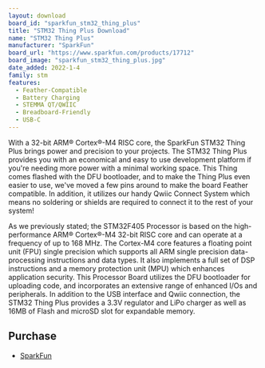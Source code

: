 ```yaml
---
layout: download
board_id: "sparkfun_stm32_thing_plus"
title: "STM32 Thing Plus Download"
name: "STM32 Thing Plus"
manufacturer: "SparkFun"
board_url: "https://www.sparkfun.com/products/17712"
board_image: "sparkfun_stm32_thing_plus.jpg"
date_added: 2022-1-4
family: stm
features:
  - Feather-Compatible
  - Battery Charging
  - STEMMA QT/QWIIC
  - Breadboard-Friendly
  - USB-C
---
```


With a 32-bit ARM® Cortex®-M4 RISC core, the SparkFun STM32 Thing Plus brings power and precision to your projects. The STM32 Thing Plus provides you with an economical and easy to use development platform if you're needing more power with a minimal working space. This Thing comes flashed with the DFU bootloader, and to make the Thing Plus even easier to use, we've moved a few pins around to make the board Feather compatible. In addition, it utilizes our handy Qwiic Connect System which means no soldering or shields are required to connect it to the rest of your system!

As we previously stated; the STM32F405 Processor is based on the high-performance ARM® Cortex®-M4 32-bit RISC core and can operate at a frequency of up to 168 MHz. The Cortex-M4 core features a floating point unit (FPU) single precision which supports all ARM single precision data-processing instructions and data types. It also implements a full set of DSP instructions and a memory protection unit (MPU) which enhances application security. This Processor Board utilizes the DFU bootloader for uploading code, and incorporates an extensive range of enhanced I/Os and peripherals. In addition to the USB interface and Qwiic connection, the STM32 Thing Plus provides a 3.3V regulator and LiPo charger as well as 16MB of Flash and microSD slot for expandable memory.

## Purchase
* [SparkFun](https://www.sparkfun.com/products/17712)

